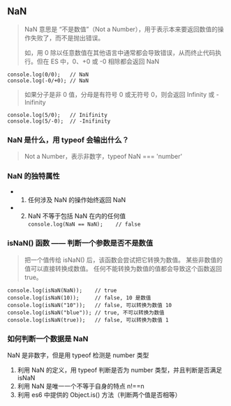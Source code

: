 
## NaN   

> NaN 意思是 “不是数值”（Not a Number），用于表示本来要返回数值的操作失败了，而不是抛出错误。   
>   
> 如，用 0 除以任意数值在其他语言中通常都会导致错误，从而终止代码执行。但在 ES 中，0、+0 或 -0 相除都会返回 NaN   
```
console.log(0/0);   // NaN   
console.log(-0/+0); // NaN   
```

> 如果分子是非 0 值，分母是有符号 0 或无符号 0，则会返回 Infinity 或 -Inifinity   
```
console.log(5/0);   // Inifinity   
console.log(5/-0);  // -Inifinity   
```

### NaN 是什么，用 typeof 会输出什么？    

> Not a Number，表示非数字，typeof NaN === 'number'   

### NaN 的独特属性
- 1. 任何涉及 NaN 的操作始终返回 NaN   
- 2. NaN 不等于包括 NaN 在内的任何值   
  ``` console.log(NaN == NaN);    // false    ```
  
   
### isNaN() 函数 —— 判断一个参数是否不是数值   
> 把一个值传给 isNaN() 后，该函数会尝试把它转换为数值。 
> 某些非数值的值可以直接转换成数值。
> 任何不能转换为数值的值都会导致这个函数返回 true。   
```
console.log(isNaN(NaN));    // true
console.log(isNaN(10));     // false, 10 是数值
console.log(isNaN("10"));   // false, 可以转换为数值 10
console.log(isNaN("blue")); // true, 不可以转换为数值
console.log(isNaN(true));   // false, 可以转换为数值 1
```

### 如何判断一个数据是 NaN   

NaN 是非数字，但是用 typeof 检测是 number 类型   
1. 利用 NaN 的定义，用 typeof 判断是否为 number 类型，并且判断是否满足 isNaN   
2. 利用 NaN 是唯一一个不等于自身的特点 n!==n   
3. 利用 es6 中提供的 Object.is() 方法（判断两个值是否相等）   

